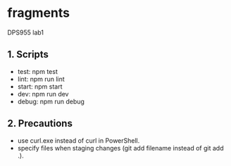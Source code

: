 # fragments

DPS955 lab1

## 1. Scripts
- test: npm test
- lint: npm run lint
- start: npm start
- dev: npm run dev
- debug: npm run debug
## 2. Precautions
- use curl.exe instead of curl in PowerShell.
- specify files when staging changes (git add filename instead of git add .).

